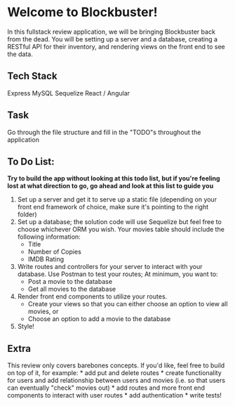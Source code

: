# Welcome to Blockbuster!

In this fullstack review application, we will be bringing Blockbuster back from the dead. You will be setting up a server and a database, creating a RESTful API for their inventory, and rendering views on the front end to see the data. 

## Tech Stack
Express
MySQL
Sequelize
React / Angular

## Task
Go through the file structure and fill in the "TODO"s throughout the application

## To Do List:

**Try to build the app without looking at this todo list, but if you're feeling lost at what direction to go, go ahead and look at this list to guide you**

1. Set up a server and get it to serve up a static file (depending on your front end framework of choice, make sure it's pointing to the right folder)
2. Set up a database; the solution code will use Sequelize but feel free to choose whichever ORM you wish. 
  Your movies table should include the following information:
    * Title
    * Number of Copies
    * IMDB Rating
3. Write routes and controllers for your server to interact with your database. Use Postman to test your routes; At minimum, you want to:
    * Post a movie to the database
    * Get all movies to the database
4. Render front end components to utilize your routes. 
    * Create your views so that you can either choose an option to view all movies, or
    * Choose an option to add a movie to the database
5. Style!

## Extra
This review only covers barebones concepts. If you'd like, feel free to build on top of it, for example:
    * add put and delete routes
    * create functionality for users and add relationship between users and movies (i.e. so that users can eventually "check" movies out)
    * add routes and more front end components to interact with user routes
    * add authentication
    * write tests!
